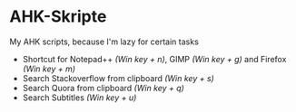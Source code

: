 # AHK-Skripte
My AHK scripts, because I'm lazy for certain tasks

* Shortcut for Notepad++ *(Win key + n)*, GIMP *(Win key + g)* and Firefox *(Win key + m)*
* Search Stackoverflow from clipboard *(Win key + s)*
* Search Quora from clipboard *(Win key + q)*
* Search Subtitles *(Win key + u)*
